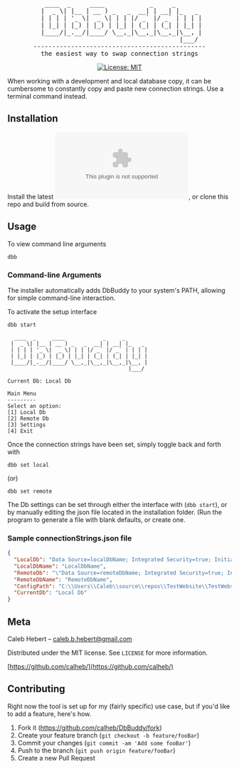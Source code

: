 <div align="center">

<pre>
  ____  _     ____            _     _       
 |  _ \| |__ | __ ) _   _  __| | __| |_   _ 
 | | | | '_ \|  _ \| | | |/ _` |/ _` | | | |
 | |_| | |_) | |_) | |_| | (_| | (_| | |_| |
 |____/|_.__/|____/ \__,_|\__,_|\__,_|\__, |
                                      |___/ 
----------------------------------------------
the easiest way to swap connection strings
</pre>

[![License: MIT](https://img.shields.io/badge/License-MIT-yellow.svg)](https://opensource.org/licenses/MIT)

</div>

When working with a development and local database copy, it can be cumbersome to constantly copy and paste new connection strings.
Use a terminal command instead.

## Installation

Install the latest ![release](https://github.com/calheb/DbBuddy/releases/download/1.0/DbBuddy_v1.0_windows_installer.exe), or clone this repo and build from source.

## Usage
To view command line arguments

```
dbb
```

### Command-line Arguments
The installer automatically adds DbBuddy to your system's PATH, allowing for simple command-line interaction.

To activate the setup interface
```
dbb start
```
```
  ____  _     ____            _     _
 |  _ \| |__ | __ ) _   _  __| | __| |_   _
 | | | | '_ \|  _ \| | | |/ _` |/ _` | | | |
 | |_| | |_) | |_) | |_| | (_| | (_| | |_| |
 |____/|_.__/|____/ \__,_|\__,_|\__,_|\__, |
                                      |___/

Current Db: Local Db

Main Menu
---------
Select an option:
[1] Local Db
[2] Remote Db
[3] Settings
[4] Exit

```
Once the connection strings have been set, simply toggle back and forth with 

```
dbb set local
```

(or)

```
dbb set remote
```

The Db settings can be set through either the interface with (```dbb start```), or by manually editing the json file located in the installation folder.
(Run the program to generate a file with blank defaults, or create one.

### Sample connectionStrings.json file

```json
{
  "LocalDb": "Data Source=localDbName; Integrated Security=true; Initial Catalog=YourDatabaseName; uid=YourUserName; Password=yourPassword;",
  "LocalDbName": "LocalDbName",
  "RemoteDb": "\"Data Source=remoteDbName; Integrated Security=true; Initial Catalog=YourDatabaseName; uid=YourUserName; Password=yourPassword;\"",
  "RemoteDbName": "RemoteDbName",
  "ConfigPath": "C:\\Users\\Caleb\\source\\repos\\TestWebsite\\TestWebsite\\Web.config",
  "CurrentDb": "Local Db"
}
```

## Meta

Caleb Hebert – caleb.b.hebert@gmail.com

Distributed under the MIT license. See `LICENSE` for more information.

[https://github.com/calheb/](https://github.com/calheb/)

## Contributing
Right now the tool is set up for my (fairly specific) use case, but if you'd like to add a feature, here's how.
1. Fork it (<https://github.com/calheb/DbBuddy/fork>)
2. Create your feature branch (`git checkout -b feature/fooBar`)
3. Commit your changes (`git commit -am 'Add some fooBar'`)
4. Push to the branch (`git push origin feature/fooBar`)
5. Create a new Pull Request
